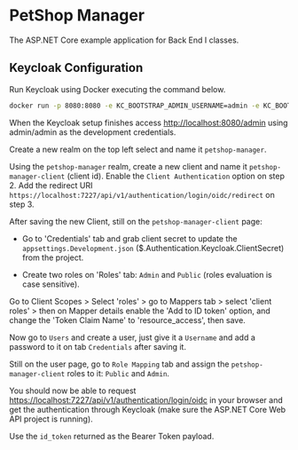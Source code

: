 ﻿
# PetShop Manager

The ASP.NET Core example application for Back End I classes.

## Keycloak Configuration

Run Keycloak using Docker executing the command below.

```bash
docker run -p 8080:8080 -e KC_BOOTSTRAP_ADMIN_USERNAME=admin -e KC_BOOTSTRAP_ADMIN_PASSWORD=admin quay.io/keycloak/keycloak:26.1.4 start-dev
```

When the Keycloak setup finishes access <http://localhost:8080/admin> using admin/admin as the development credentials.

Create a new realm on the top left select and name it `petshop-manager`.

Using the `petshop-manager` realm, create a new client and name it `petshop-manager-client` (client id). Enable the `Client Authentication` option on step 2. Add the redirect URI `https://localhost:7227/api/v1/authentication/login/oidc/redirect` on step 3.

After saving the new Client, still on the `petshop-manager-client` page:

- Go to 'Credentials' tab and grab client secret to update the `appsettings.Development.json` ($.Authentication.Keycloak.ClientSecret) from the project.

- Create two roles on 'Roles' tab: `Admin` and `Public` (roles evaluation is case sensitive).

Go to Client Scopes > Select 'roles' > go to Mappers tab > select 'client roles' > then on Mapper details enable the 'Add to ID token' option, and change the 'Token Claim Name' to 'resource_access', then save.

Now go to `Users` and create a user, just give it a `Username` and add a password to it on tab `Credentials` after saving it.

Still on the user page, go to `Role Mapping` tab and assign the `petshop-manager-client` roles to it: `Public` and `Admin`.

You should now be able to request <https://localhost:7227/api/v1/authentication/login/oidc> in your browser and get the authentication through Keycloak (make sure the ASP.NET Core Web API project is running).

Use the `id_token` returned as the Bearer Token payload.
